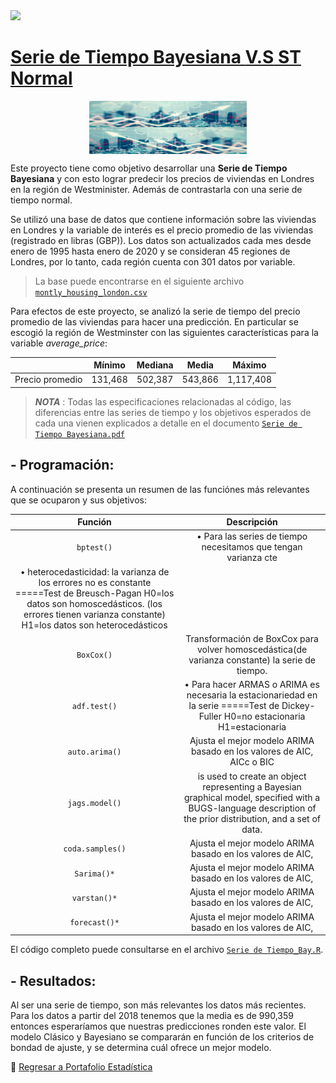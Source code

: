  <a href="https://www.linkedin.com/in/melissamirandap/">
 <img src="https://img.shields.io/badge/Linked-in-blue">

# [Serie de Tiempo Bayesiana   **V.S**   ST Normal](https://github.com/MMiranda777/Estadistica/tree/main/Bayesiana)
<img src="Media/bay1.png" width="50%" style="display: block; margin: auto;" /><img src="Media/bay2.png" width="50%" style="display: block; margin: auto;" />

Este proyecto tiene como objetivo desarrollar una **Serie de Tiempo Bayesiana** y con esto lograr predecir los precios de viviendas en Londres en la región de Westminister. Además de contrastarla con una serie de tiempo normal.

Se utilizó una base de datos que contiene información sobre las viviendas en Londres y la variable de interés es el precio promedio de las viviendas (registrado en libras (GBP)). Los datos son actualizados cada mes desde enero de 1995 hasta enero de 2020 y se consideran 45 regiones de Londres, por lo tanto, cada región cuenta con 301 datos por variable.

> La base puede encontrarse en el siguiente archivo [`montly_housing_london.csv`](https://github.com/MMiranda777/Estadistica/blob/main/Bayesiana/housing_in_london_monthly_variables.csv)

Para efectos de este proyecto, se analizó la serie de tiempo del precio promedio de las viviendas para hacer una predicción. En particular se escogió la región de Westminster con las siguientes características para la variable _average_price_:

|                 |  Mínimo | Mediana |  Media  |   Máximo  |
|:---------------:|:-------:|:-------:|:-------:|:---------:|
| Precio promedio | 131,468 | 502,387 | 543,866 | 1,117,408 |

> _**NOTA**_ : Todas las especificaciones relacionadas al código, las diferencias entre las series de tiempo y los objetivos esperados de cada una vienen explicados a detalle en el documento [`Serie de Tiempo Bayesiana.pdf`](https://github.com/MMiranda777/Estadistica/blob/main/Bayesiana/Serie%20de%20Tiempo%20Bayesiana.pdf)

## - Programación:
A continuación se presenta un resumen de las funciónes más relevantes que se ocuparon y sus objetivos:

|      Función     |                                                                                                                                 Descripción                                                                                                                                 |
|:----------------:|:---------------------------------------------------------------------------------------------------------------------------------------------------------------------------------------------------------------------------------------------------------------------------:|
|    `bptest()`    | • Para las series de tiempo necesitamos que tengan varianza cte  
• heterocedasticidad: la varianza de los errores no es constante  =====Test de Breusch-Pagan  H0=los datos son homoscedásticos. (los errores tienen varianza constante)  H1=los datos son heterocedásticos |
|    `BoxCox()`    | Transformación de BoxCox para volver homoscedástica(de varianza constante) la serie de tiempo.                                                                                                                                                                              |
|   `adf.test()`   | • Para hacer ARMAS o ARIMA es necesaria la estacionariedad en la serie =====Test de Dickey-Fuller H0=no estacionaria H1=estacionaria                                                                                                                                        |
|  `auto.arima()`  | Ajusta el mejor modelo ARIMA basado en los valores de AIC,  AICc o BIC                                                                                                                                                                                                      |
|  `jags.model()`  | is used to create an object representing a Bayesian graphical model, specified with a BUGS-language description of the prior distribution, and a set of data.                                                                                                               |
| `coda.samples()` | Ajusta el mejor modelo ARIMA basado en los valores de AIC,                                                                                                                                                                                                                  |
|    `Sarima()*`   | Ajusta el mejor modelo ARIMA basado en los valores de AIC,                                                                                                                                                                                                                  |
|   `varstan()*`   | Ajusta el mejor modelo ARIMA basado en los valores de AIC,                                                                                                                                                                                                                  |
|   `forecast()*`  | Ajusta el mejor modelo ARIMA basado en los valores de AIC,                                                                                                                                                                                                                  |


El código completo puede consultarse en el archivo [`Serie de Tiempo_Bay.R`](https://github.com/MMiranda777/Estadistica/blob/main/Bayesiana/Serie%20de%20Tiempo_Bay.r).

## - Resultados:
Al ser una serie de tiempo, son más relevantes los datos más recientes. Para los datos a partir del 2018 tenemos que la media es de 990,359 entonces esperaríamos que nuestras predicciones ronden este valor. El modelo Clásico y Bayesiano se compararán en función de los criterios de bondad de ajuste, y se determina cuál ofrece un mejor modelo.






:blue_book: [Regresar a Portafolio Estadística](https://github.com/MMiranda777/Estadistica)
